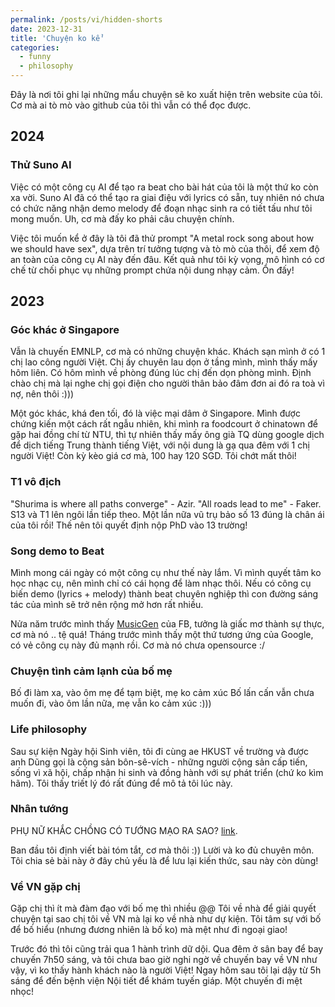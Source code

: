 ```yaml
---
permalink: /posts/vi/hidden-shorts
date: 2023-12-31
title: 'Chuyện ko kể'
categories:
  - funny
  - philosophy
---
```



Đây là nơi tôi ghi lại những mẩu chuyện sẽ ko xuất hiện trên website của tôi. Cơ mà ai tò mò vào github của tôi thì vẫn có thể đọc được.

## 2024

### Thử Suno AI

Việc có một công cụ AI để tạo ra beat cho bài hát của tôi là một thứ ko còn xa vời. Suno AI đã có thể tạo ra giai điệu với lyrics có sẵn, tuy nhiên nó chưa có chức năng nhận demo melody để đoạn nhạc sinh ra có tiết tấu như tôi mong muốn. Uh, cơ mà đấy ko phải câu chuyện chính.

Việc tôi muốn kể ở đây là tôi đã thử prompt "A metal rock song about how we should have sex", dựa trên trí tưởng tượng và tò mò của thôi, để xem độ an toàn của công cụ AI này đến đâu. Kết quả như tôi kỳ vọng, mô hình có cơ chế từ chối phục vụ những prompt chứa nội dung nhạy cảm. Ổn đấy!



## 2023


### Góc khác ở Singapore

Vẫn là chuyến EMNLP, cơ mà có những chuyện khác. Khách sạn mình ở có 1 chị lao công người Việt. Chị ấy chuyên lau dọn ở tầng mình, mình thấy mấy hôm liên. Có hôm mình về phòng đúng lúc chị đến dọn phòng mình. Định chào chị mà lại nghe chị gọi điện cho người thân bảo đâm đơn ai đó ra toà vì nợ, nên thôi :)))

Một góc khác, khá đen tối, đó là việc mại dâm ở Singapore. Mình được chứng kiến một cách rất ngẫu nhiên, khi mình ra foodcourt ở chinatown để gặp hai đồng chí từ NTU, thì tự nhiên thấy mấy ông già TQ dùng google dịch để dịch tiếng Trung thành tiếng Việt, với nội dung là gạ qua đêm với 1 chị người Việt! Còn kỳ kèo giá cơ mà, 100 hay 120 SGD. Tôi chớt mất thôi!


### T1 vô địch

"Shurima is where all paths converge" - Azir. "All roads lead to me" - Faker. S13 và T1 lên ngôi lần tiếp theo. Một lần nữa vũ trụ bảo số 13 đúng là chân ái của tôi rồi! Thế nên tôi quyết định nộp PhD vào 13 trường!


### Song demo to Beat

Mình mong cái ngày có một công cụ như thế này lắm. Vì mình quyết tâm ko học nhạc cụ, nên mình chỉ có cái họng để làm nhạc thôi. Nếu có công cụ biến demo (lyrics + melody) thành beat chuyên nghiệp thì con đường sáng tác của mình sẽ trở nên rộng mở hơn rất nhiều.

Nửa năm trước mình thấy [MusicGen](huggingface.co/spaces/facebook/MusicGen) của FB, tưởng là giấc mơ thành sự thực, cơ mà nó .. tệ quá! Tháng trước mình thấy một thứ tương ứng của Google, có vẻ công cụ này đủ mạnh rồi. Cơ mà nó chưa opensource :/


### Chuyện tình cảm lạnh của bố mẹ

Bố đi làm xa, vào ôm mẹ để tạm biệt, mẹ ko cảm xúc
Bố lấn cấn vẫn chưa muốn đi, vào ôm lần nữa, mẹ vẫn ko cảm xúc :)))


### Life philosophy

Sau sự kiện Ngày hội Sinh viên, tôi đi cùng ae HKUST về trường và được anh Dũng gọi là cộng sản bôn-sê-vích - những người cộng sản cấp tiến, sống vì xã hội, chấp nhận hi sinh và đồng hành với sự phát triển (chứ ko kìm hãm). Tôi thấy triết lý đó rất đúng để mô tả tôi lúc này.  


### Nhân tướng
  
PHỤ NỮ KHẮC CHỒNG CÓ TƯỚNG MẠO RA SAO? [link](https://www.youtube.com/channel/UC4teNNTOky4HAEh4S0q4Ahg/community?lb=UgkxTcJV5FeZRd2-dbTGWWPpW5foj_HrAz7Q).

Ban đầu tôi định viết bài tóm tắt, cơ mà thôi :)) Lười và ko đủ chuyên môn. Tôi chia sẻ bài này ở đây chủ yếu là để lưu lại kiến thức, sau này còn dùng! 


### Về VN gặp chị

Gặp chị thì ít mà đàm đạo với bố mẹ thì nhiều @@ Tôi về nhà để giải quyết chuyện tại sao chị tôi về VN mà lại ko về nhà như dự kiện. Tôi tâm sự với bố để bố hiểu (nhưng đương nhiên là bố ko) mà mệt như đi ngoại giao!

Trước đó thì tôi cũng trải qua 1 hành trình dữ dội. Qua đêm ở sân bay để bay chuyến 7h50 sáng, và tôi chưa bao giờ nghi ngờ về chuyến bay về VN như vậy, vì ko thấy hành khách nào là người Việt! Ngay hôm sau tôi lại dậy từ 5h sáng để đến bệnh viện Nội tiết để khám tuyến giáp. Một chuyến đi mệt nhọc!
